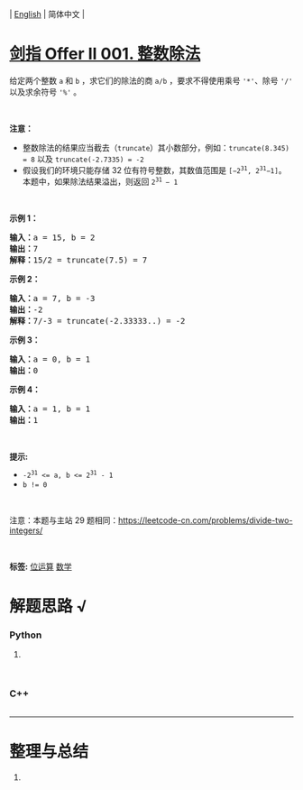 | [English](README_EN.md) | 简体中文 |

# [剑指 Offer II 001. 整数除法](https://leetcode.cn/problems/xoh6Oh)
<p>给定两个整数 <code>a</code> 和 <code>b</code> ，求它们的除法的商 <code>a/b</code> ，要求不得使用乘号 <code>&#39;*&#39;</code>、除号 <code>&#39;/&#39;</code> 以及求余符号 <code>&#39;%&#39;</code>&nbsp;。</p>

<p>&nbsp;</p>

<p><strong>注意：</strong></p>

<ul>
	<li>整数除法的结果应当截去（<code>truncate</code>）其小数部分，例如：<code>truncate(8.345) = 8</code>&nbsp;以及&nbsp;<code>truncate(-2.7335) = -2</code></li>
	<li>假设我们的环境只能存储 32 位有符号整数，其数值范围是 <code>[&minus;2<sup>31</sup>,&nbsp;2<sup>31</sup>&minus;1]</code>。本题中，如果除法结果溢出，则返回 <code>2<sup>31&nbsp;</sup>&minus; 1</code></li>
</ul>

<p>&nbsp;</p>

<p><strong>示例 1：</strong></p>

<pre>
<strong>输入：</strong>a = 15, b = 2
<strong>输出：</strong>7
<strong><span style="white-space: pre-wrap;">解释：</span></strong>15/2 = truncate(7.5) = 7
</pre>

<p><strong>示例 2：</strong></p>

<pre>
<strong>输入：</strong>a = 7, b = -3
<strong>输出：</strong><span style="white-space: pre-wrap;">-2</span>
<strong><span style="white-space: pre-wrap;">解释：</span></strong>7/-3 = truncate(-2.33333..) = -2</pre>

<p><strong>示例 3：</strong></p>

<pre>
<strong>输入：</strong>a = 0, b = 1
<strong>输出：</strong><span style="white-space: pre-wrap;">0</span></pre>

<p><strong>示例 4：</strong></p>

<pre>
<strong>输入：</strong>a = 1, b = 1
<strong>输出：</strong><span style="white-space: pre-wrap;">1</span></pre>

<p>&nbsp;</p>

<p><strong>提示:</strong></p>

<ul>
	<li><code>-2<sup>31</sup>&nbsp;&lt;= a, b &lt;= 2<sup>31</sup>&nbsp;- 1</code></li>
	<li><code>b != 0</code></li>
</ul>

<p>&nbsp;</p>

<p>注意：本题与主站 29&nbsp;题相同：<a href="https://leetcode-cn.com/problems/divide-two-integers/">https://leetcode-cn.com/problems/divide-two-integers/</a></p>

<p>&nbsp;</p>

**标签:**  [位运算](https://leetcode.cn/tag/bit-manipulation) [数学](https://leetcode.cn/tag/math) 
# 解题思路 √

### Python

1. 

```python

```


```python

```

### C++

```cpp

```

---



# 整理与总结

1. 